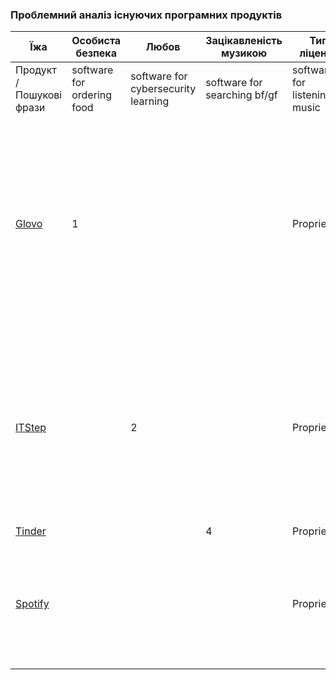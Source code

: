 ### Проблемний аналіз існуючих програмних продуктів
|      Їжа       | Особиста безпека |    Любов     | Зацікавленість музикою |  Тип ліцензії  |                      Примітка                       |
|----------------|------------------|--------------|------------------------|----------------|---------------------------------------------------|
| Продукт / Пошукові фрази | software for ordering food | software for cybersecurity learning | software for searching bf/gf | software for listening to music |                                  |
| [Glovo](https://glovoapp.com/) | 1 |                |                        |                  Proprietary                  | - обмежена географічна доступність;\n- обмежений вибір магазинів/ресторанів;\n- відсутність підтримки спеціальних дієт;\n- обмежена можливість великих замовлень;\n- екологічні аспекти. |
| [ITStep](https://od.itstep.org/) |   | 2              |                        |                  Proprietary                  | - вартість навчання;\n- обмежена кількість курсів;\n- відсутність підтримки після закінчення навчання;\n- загальність курсів;\n- обмежена мережа зв'язків |
| [Tinder](https://tinder.com/) |   |                | 4                      |                  Proprietary                  | задовольняє |
| [Spotify](https://open.spotify.com/) |   |                |                        |                  Proprietary                  | - відсутність певних виконавців / треків;\n- обмеження в офлайн-режимі;\n- відсутність локальної бібліотеки. |

